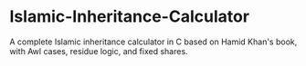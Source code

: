 # Islamic-Inheritance-Calculator
A complete Islamic inheritance calculator in C based on Hamid Khan's book, with Awl cases, residue logic, and fixed shares.
